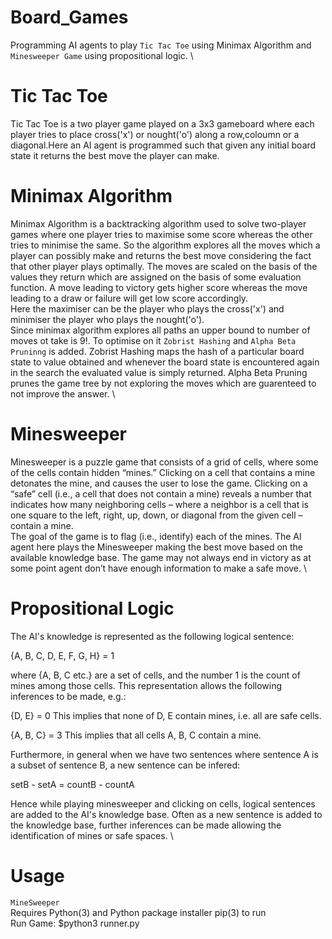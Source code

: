 # Board_Games
Programming AI agents to play `Tic Tac Toe` using Minimax Algorithm and  `Minesweeper Game` using propositional logic.
\
# Tic Tac Toe
Tic Tac Toe is a two player game played on a 3x3 gameboard where each player tries to place cross('x') or nought('o') along a row,coloumn or a diagonal.Here an AI agent is programmed such that given any initial board state it returns the best move the player can make.
# Minimax Algorithm
Minimax Algorithm is a backtracking algorithm used to solve two-player games where one player tries to maximise some score whereas the other tries to minimise the same. So the algorithm explores all the moves which a player can possibly make and returns the best move considering the fact that other player plays optimally. The moves are scaled on the basis of the values they return which are assigned on the basis of some evaluation function. A move leading to victory gets higher score whereas the move leading to a draw or failure will get low score accordingly.
\
Here the maximiser can be the player who plays the cross('x') and minimiser the player who plays the nought('o'). 
\
Since minimax algorithm explores all paths an upper bound to number of moves ot take is 9!. To optimise on it `Zobrist Hashing` and `Alpha Beta Pruninng` is added. Zobrist Hashing maps the hash of a particular board state to value obtained and whenever the board state is encountered again in the search the evaluated value is simply returned. Alpha Beta Pruning prunes the game tree by not exploring the moves which are guarenteed to not improve the answer.
\
# Minesweeper
Minesweeper is a puzzle game that consists of a grid of cells, where some of the cells contain hidden “mines.” Clicking on a cell that contains a mine detonates the mine, and causes the user to lose the game. Clicking on a “safe” cell (i.e., a cell that does not contain a mine) reveals a number that indicates how many neighboring cells – where a neighbor is a cell that is one square to the left, right, up, down, or diagonal from the given cell – contain a mine.
\
The goal of the game is to flag (i.e., identify) each of the mines. The AI agent here plays the Minesweeper making the best move based on the available knowledge base. The game may not always end in victory as at some point agent don’t have enough information to make a safe move.
\
# Propositional Logic
The AI's knowledge is represented as the following logical sentence:

{A, B, C, D, E, F, G, H} = 1

where {A, B, C etc.} are a set of cells, and the number 1 is the count of mines among those cells. This representation allows the following inferences to be made, e.g.:

{D, E} = 0 This implies that none of D, E contain mines, i.e. all are safe cells.

{A, B, C} = 3 This implies that all cells A, B, C contain a mine.

Furthermore, in general when we have two sentences where sentence A is a subset of sentence B, a new sentence can be infered:

setB - setA = countB - countA

Hence while playing minesweeper and clicking on cells, logical sentences are added to the AI's knowledge base. Often as a new sentence is added to the knowledge base, further inferences can be made allowing the identification of mines or safe spaces.
\
# Usage 
`MineSweeper`
\
Requires Python(3) and Python package installer pip(3) to run 
\
Run Game: $python3 runner.py




